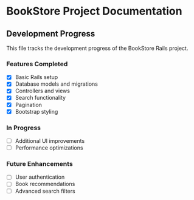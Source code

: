 # BookStore Project Documentation

## Development Progress

This file tracks the development progress of the BookStore Rails project.

### Features Completed
- [x] Basic Rails setup
- [x] Database models and migrations
- [x] Controllers and views
- [x] Search functionality
- [x] Pagination
- [x] Bootstrap styling

### In Progress
- [ ] Additional UI improvements
- [ ] Performance optimizations

### Future Enhancements
- [ ] User authentication
- [ ] Book recommendations
- [ ] Advanced search filters
